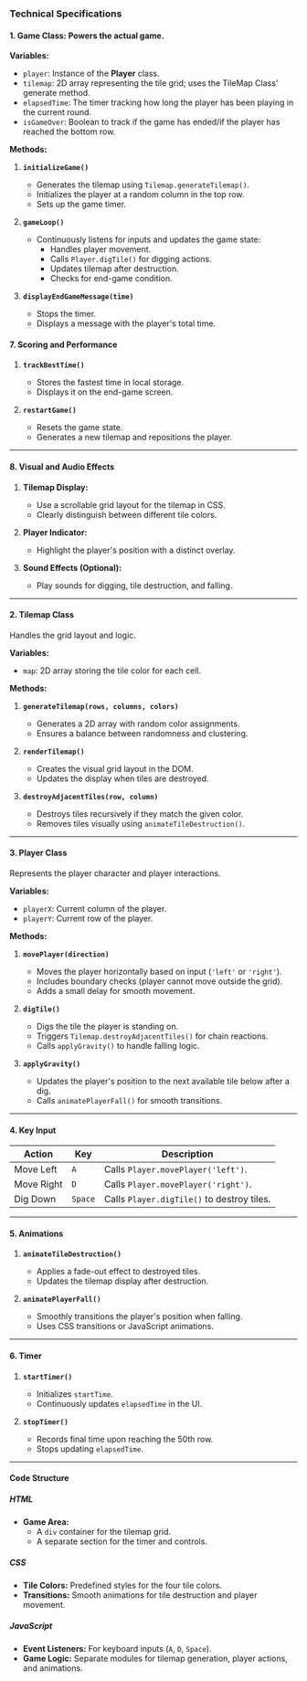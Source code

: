 ### **Technical Specifications**

#### **1. Game Class:** Powers the actual game.

**Variables:**
- `player`: Instance of the **Player** class.
- `tilemap`: 2D array representing the tile grid; uses the TileMap Class' generate method.
- `elapsedTime`: The timer tracking how long the player has been playing in the current round.
- `isGameOver`: Boolean to track if the game has ended/if the player has reached the bottom row.

**Methods:**
1. **`initializeGame()`**
   - Generates the tilemap using `Tilemap.generateTilemap()`.
   - Initializes the player at a random column in the top row.
   - Sets up the game timer.

2. **`gameLoop()`**
   - Continuously listens for inputs and updates the game state:
     - Handles player movement.
     - Calls `Player.digTile()` for digging actions.
     - Updates tilemap after destruction.
     - Checks for end-game condition.

3. **`displayEndGameMessage(time)`**
   - Stops the timer.
   - Displays a message with the player's total time.

#### **7. Scoring and Performance**
1. **`trackBestTime()`**
   - Stores the fastest time in local storage.
   - Displays it on the end-game screen.

2. **`restartGame()`**
   - Resets the game state.
   - Generates a new tilemap and repositions the player.

---

#### **8. Visual and Audio Effects**
1. **Tilemap Display:**
   - Use a scrollable grid layout for the tilemap in CSS.
   - Clearly distinguish between different tile colors.

2. **Player Indicator:**
   - Highlight the player's position with a distinct overlay.

3. **Sound Effects (Optional):**
   - Play sounds for digging, tile destruction, and falling.


---

#### **2. Tilemap Class**
Handles the grid layout and logic.

**Variables:**
- `map`: 2D array storing the tile color for each cell.

**Methods:**
1. **`generateTilemap(rows, columns, colors)`**
   - Generates a 2D array with random color assignments.
   - Ensures a balance between randomness and clustering.

2. **`renderTilemap()`**
   - Creates the visual grid layout in the DOM.
   - Updates the display when tiles are destroyed.

3. **`destroyAdjacentTiles(row, column)`**
   - Destroys tiles recursively if they match the given color.
   - Removes tiles visually using `animateTileDestruction()`.

---

#### **3. Player Class**
Represents the player character and player interactions.

**Variables:**
- `playerX`: Current column of the player.
- `playerY`: Current row of the player.

**Methods:**
1. **`movePlayer(direction)`**
   - Moves the player horizontally based on input (`'left'` or `'right'`).
   - Includes boundary checks (player cannot move outside the grid).
   - Adds a small delay for smooth movement.

2. **`digTile()`**
   - Digs the tile the player is standing on.
   - Triggers `Tilemap.destroyAdjacentTiles()` for chain reactions.
   - Calls `applyGravity()` to handle falling logic.

3. **`applyGravity()`**
   - Updates the player's position to the next available tile below after a dig.
   - Calls `animatePlayerFall()` for smooth transitions.

---

#### **4. Key Input**
| Action        | Key       | Description                                      |
|---------------|-----------|--------------------------------------------------|
| Move Left     | `A`       | Calls `Player.movePlayer('left')`.               |
| Move Right    | `D`       | Calls `Player.movePlayer('right')`.              |
| Dig Down      | `Space`   | Calls `Player.digTile()` to destroy tiles.        |

---

#### **5. Animations**
1. **`animateTileDestruction()`**
   - Applies a fade-out effect to destroyed tiles.
   - Updates the tilemap display after destruction.

2. **`animatePlayerFall()`**
   - Smoothly transitions the player's position when falling.
   - Uses CSS transitions or JavaScript animations.

---

#### **6. Timer**
1. **`startTimer()`**
   - Initializes `startTime`.
   - Continuously updates `elapsedTime` in the UI.

2. **`stopTimer()`**
   - Records final time upon reaching the 50th row.
   - Stops updating `elapsedTime`.

---

#### **Code Structure**

##### **HTML**
- **Game Area:** 
  - A `div` container for the tilemap grid.
  - A separate section for the timer and controls.

##### **CSS**
- **Tile Colors:** Predefined styles for the four tile colors.
- **Transitions:** Smooth animations for tile destruction and player movement.

##### **JavaScript**
- **Event Listeners:** For keyboard inputs (`A`, `D`, `Space`).
- **Game Logic:** Separate modules for tilemap generation, player actions, and animations.
